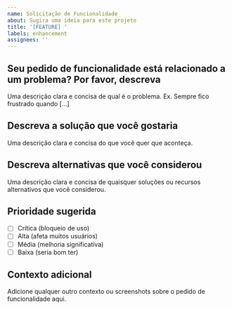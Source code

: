 ```yaml
---
name: Solicitação de Funcionalidade
about: Sugira uma ideia para este projeto
title: '[FEATURE] '
labels: enhancement
assignees: ''
---
```


## Seu pedido de funcionalidade está relacionado a um problema? Por favor, descreva

Uma descrição clara e concisa de qual é o problema. Ex. Sempre fico frustrado quando [...]

## Descreva a solução que você gostaria

Uma descrição clara e concisa do que você quer que aconteça.

## Descreva alternativas que você considerou

Uma descrição clara e concisa de quaisquer soluções ou recursos alternativos que você considerou.

## Prioridade sugerida

- [ ] Crítica (bloqueio de uso)
- [ ] Alta (afeta muitos usuários)
- [ ] Média (melhoria significativa)
- [ ] Baixa (seria bom ter)

## Contexto adicional

Adicione qualquer outro contexto ou screenshots sobre o pedido de funcionalidade aqui.
